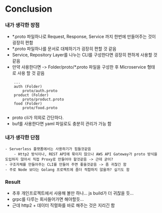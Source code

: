 # Conclusion

### 내가 생각한 장점

- \*.proto 파일하나로 Request, Response, Service 까지 한번에 만들어주는 것이 굉장히 편함
- \*.proto 파일하나를 문서로 대체하기가 굉장히 편할 것 같음
- Service, Repository Layer를 나누는 CLI를 구성한다면 굉장히 편하게 사용할 것 같음
- 만약 사용한다면 -> Folder/proto/\*.proto 파일을 구성한 후 Microservice 형태로 사용 할 것 같음

```
    ...
    auth (Folder)
        proto/auth.proto
    product (Folder)
        proto/product.proto
    food (Folder)
        proto/food.proto
```

- proto cli가 의외로 간단하다.
- buf를 사용한다면 yaml 파일로도 충분히 관리가 가능 함

### 내가 생각한 단점

    - Serverless 플랫폼에서는 사용하기가 힘들것같음
        - Http2 방식이나, REST API에 묶이지 않으나 AWS API Gateway가 proto 방식을 도입하지 않아서 직접 Proxy로 만들어야 할것같음 -> 근데 굳이?
    - 구조자체를 만들어주는 CLI를 만들어 주면 좋을것같음 -> 좀 귀찮긴 함
    - 주로 Node 보다는 Golang 프로젝트에 좀더 적합하지 않을까? 싶기도 함

### Result

- 추후 개인프로젝트에서 사용해 볼만 하나... js build가 더 귀찮을 듯...
- grpc를 다루는 회사들어가면 해야할듯...
- 근데 http2 + 데이터 직렬화를 바로 해주는 것은 지리긴 함
